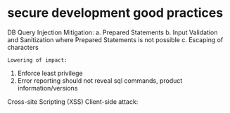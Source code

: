 # secure development good practices 

DB Query Injection
	Mitigation:
a.	Prepared Statements
b.	Input Validation and Sanitization where Prepared Statements is not possible
c.	Escaping of characters
       
	Lowering of impact:
1.	Enforce least privilege
2.	Error reporting should not reveal sql commands, product information/versions

Cross-site Scripting (XSS)
Client-side attack:  
